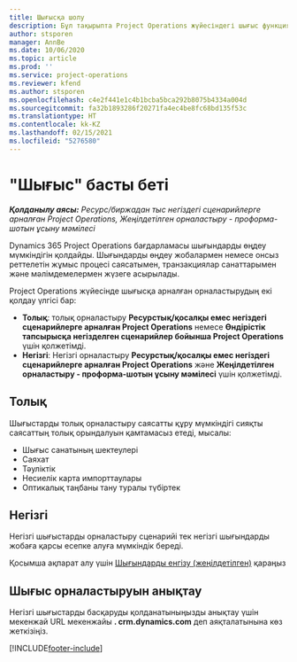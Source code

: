 ```yaml
---
title: Шығысқа шолу
description: Бұл тақырыпта Project Operations жүйесіндегі шығыс функциясы туралы ақпарат берілген.
author: stsporen
manager: AnnBe
ms.date: 10/06/2020
ms.topic: article
ms.prod: ''
ms.service: project-operations
ms.reviewer: kfend
ms.author: stsporen
ms.openlocfilehash: c4e2f441e1c4b1bcba5bca292b8075b4334a004d
ms.sourcegitcommit: fa32b1893286f20271fa4ec4be8fc68bd135f53c
ms.translationtype: HT
ms.contentlocale: kk-KZ
ms.lasthandoff: 02/15/2021
ms.locfileid: "5276580"
---
```

# <a name="expense-home-page"></a>"Шығыс" басты беті

_**Қолданылу аясы:** Ресурс/биржадан тыс негіздегі сценарийлерге арналған Project Operations, Жеңілдетілген орналастыру - проформа-шотын ұсыну мәмілесі_


Dynamics 365 Project Operations бағдарламасы шығындарды өңдеу мүмкіндігін қолдайды. Шығындарды өңдеу жобалармен немесе онсыз реттелетін жұмыс процесі саясатымен, транзакциялар санаттарымен және мәлімдемелермен жүзеге асырылады.

Project Operations жүйесінде шығысқа арналған орналастырудың екі қолдау үлгісі бар: 

- **Толық**: толық орналастыру **Ресурстық/қосалқы емес негіздегі сценарийлерге арналған Project Operations** немесе **Өндірістік тапсырысқа негізделген сценарийлер бойынша Project Operations** үшін қолжетімді.
- **Негізгі**: Негізгі орналастыру **Ресурстық/қосалқы емес негіздегі сценарийлерге арналған Project Operations** және **Жеңілдетілген орналастыру - проформа-шотын ұсыну мәмілесі** үшін қолжетімді.

## <a name="full"></a>Толық 
Шығыстарды толық орналастыру саясатты құру мүмкіндігі сияқты саясаттың толық орындалуын қамтамасыз етеді, мысалы:

  - Шығыс санатының шектеулері
  - Саяхат
  - Тәуліктік
  - Несиелік карта импорттаулары
  - Оптикалық таңбаны тану туралы түбіртек

## <a name="basic"></a>Негізгі 
Негізгі шығыстарды орналастыру сценарийі тек негізгі шығындарды жобаға қарсы есепке алуға мүмкіндік береді. 

Қосымша ақпарат алу үшін [Шығындарды енгізу (жеңілдетілген)](basic-expense.md) қараңыз

## <a name="determine-your-expense-deployment"></a>Шығыс орналастыруын анықтау
Негізгі шығыстарды басқаруды қолданатыныңызды анықтау үшін мекенжай URL мекенжайы **. crm.dynamics.com** деп аяқталатынына көз жеткізіңіз. 


[!INCLUDE[footer-include](../includes/footer-banner.md)]